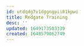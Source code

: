 ```yaml
---
id: utdqdg7v1dggngpii81kpwi
title: Redgate Training
desc: ''
updated: 1649173503339
created: 1648579862749
---
```






